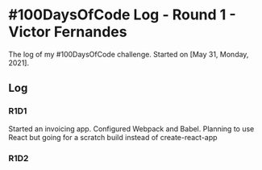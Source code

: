 # #100DaysOfCode Log - Round 1 - Victor Fernandes

The log of my #100DaysOfCode challenge. Started on [May 31, Monday, 2021].

## Log

### R1D1 
Started an invoicing app. Configured Webpack and Babel. Planning to use React but going for a scratch build instead of create-react-app

### R1D2
